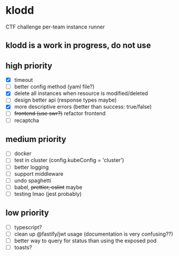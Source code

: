 # klodd
CTF challenge per-team instance runner

## klodd is a work in progress, do not use

## high priority
- [x] timeout
- [ ] better config method (yaml file?)
- [x] delete all instances when resource is modified/deleted
- [ ] design better api (response types maybe)
- [x] more descriptive errors (better than success: true/false)
- [ ] ~~frontend (use swr?)~~ refactor frontend
- [ ] recaptcha

## medium priority
- [ ] docker
- [ ] test in cluster (config.kubeConfig = 'cluster')
- [ ] better logging
- [ ] support middleware
- [ ] undo spaghetti
- [ ] babel, ~~prettier, eslint~~ maybe
- [ ] testing lmao (jest probably)

## low priority
- [ ] typescript?
- [ ] clean up @fastify/jwt usage (documentation is very confusing??)
- [ ] better way to query for status than using the exposed pod
- [ ] toasts?
